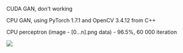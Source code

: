 CUDA GAN, don't working

CPU GAN, using PyTorch 1.7.1 and OpenCV 3.4.12 from C++


CPU perceptron (image - [0...n].png data) - 96.5%, 60 000 iteration

![](https://github.com/stasan320/GraphGAN/blob/master/image/console.png)
